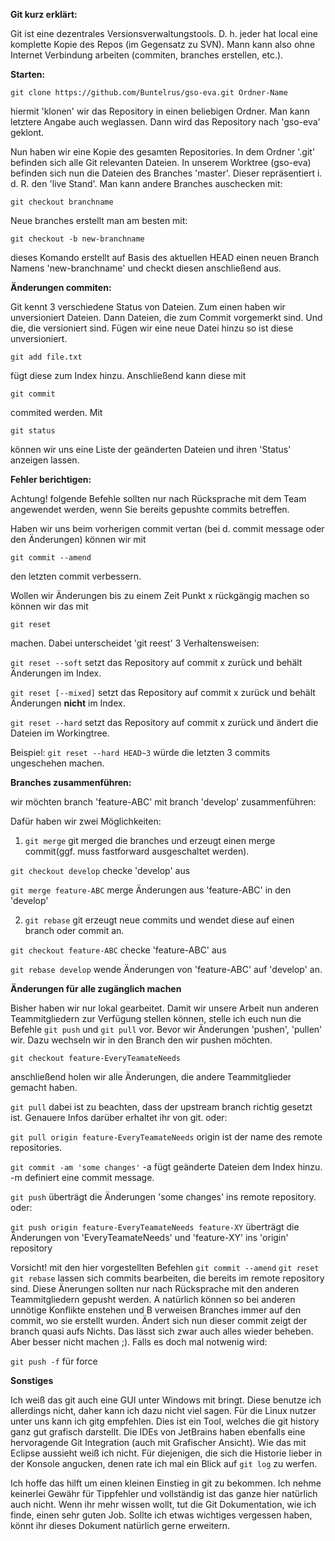 **Git kurz erklärt:**

Git ist eine dezentrales Versionsverwaltungstools. D. h. jeder hat local eine komplette Kopie des Repos (im Gegensatz zu SVN).
Mann kann also ohne Internet Verbindung arbeiten (commiten, branches erstellen, etc.).

**Starten:**

`git clone https://github.com/Buntelrus/gso-eva.git Ordner-Name`

hiermit 'klonen' wir das Repository in einen beliebigen Ordner. Man kann letztere Angabe auch weglassen. Dann wird das Repository
nach 'gso-eva' geklont.

Nun haben wir eine Kopie des gesamten Repositories. In dem Ordner '.git' befinden sich alle Git relevanten Dateien. In unserem
Worktree (gso-eva) befinden sich nun die Dateien des Branches 'master'. Dieser repräsentiert i. d. R. den 'live Stand'.
Man kann andere Branches auschecken mit:

`git checkout branchname`

Neue branches erstellt man am besten mit:

`git checkout -b new-branchname`

dieses Komando erstellt auf Basis des aktuellen HEAD einen neuen Branch Namens 'new-branchname' und checkt diesen anschließend aus.


**Änderungen commiten:**

Git kennt 3 verschiedene Status von Dateien. Zum einen haben wir unversioniert Dateien. Dann Dateien, die zum Commit vorgemerkt
sind. Und die, die versioniert sind. Fügen wir eine neue Datei hinzu so ist diese unversioniert.

`git add file.txt`

fügt diese zum Index hinzu. Anschließend kann diese mit

`git commit`

commited werden. Mit

`git status`

können wir uns eine Liste der geänderten Dateien und ihren 'Status' anzeigen lassen.

**Fehler berichtigen:**

Achtung! folgende Befehle sollten nur nach Rücksprache mit dem Team angewendet werden, wenn Sie bereits gepushte commits betreffen.

Haben wir uns beim vorherigen commit vertan (bei d. commit message oder den Änderungen) können wir mit

`git commit --amend`

den letzten commit verbessern.

Wollen wir Änderungen bis zu einem Zeit Punkt x rückgängig machen so können wir das mit 

`git reset`

machen. Dabei unterscheidet 'git reest' 3 Verhaltensweisen:

`git reset --soft` setzt das Repository auf commit x zurück und behält Änderungen im Index.

`git reset [--mixed]` setzt das Repository auf commit x zurück und behält Änderungen **nicht** im Index.

`git reset --hard` setzt das Repository auf commit x zurück und ändert die Dateien im Workingtree.

Beispiel: `git reset --hard HEAD~3` würde die letzten 3 commits ungeschehen machen.

**Branches zusammenführen:**

wir möchten branch 'feature-ABC' mit branch 'develop' zusammenführen:

Dafür haben wir zwei Möglichkeiten:

1. `git merge` git merged die branches und erzeugt einen merge commit(ggf. muss fastforward ausgeschaltet werden).

`git checkout develop` checke 'develop' aus

`git merge feature-ABC` merge Änderungen aus 'feature-ABC' in den 'develop'

2. `git rebase` git erzeugt neue commits und wendet diese auf einen branch oder commit an.

`git checkout feature-ABC` checke 'feature-ABC' aus

`git rebase develop` wende Änderungen von 'feature-ABC' auf 'develop' an.

**Änderungen für alle zugänglich machen**

Bisher haben wir nur lokal gearbeitet. Damit wir unsere Arbeit nun anderen Teammitgliedern zur Verfügung stellen können,
stelle ich euch nun die Befehle `git push` und `git pull` vor. Bevor wir Änderungen 'pushen', 'pullen' wir. Dazu wechseln
wir in den Branch den wir pushen möchten.

`git checkout feature-EveryTeamateNeeds`

anschließend holen wir alle Änderungen, die andere Teammitglieder gemacht haben.

`git pull` dabei ist zu beachten, dass der upstream branch richtig gesetzt ist. Genauere Infos darüber erhaltet ihr von git.
oder:

`git pull origin feature-EveryTeamateNeeds` origin ist der name des remote repositories.

`git commit -am 'some changes'` -a fügt geänderte Dateien dem Index hinzu. -m definiert eine commit message.

`git push` überträgt die Änderungen 'some changes' ins remote repository.
oder:

`git push origin feature-EveryTeamateNeeds feature-XY` überträgt die Änderungen von 'EveryTeamateNeeds' und 'feature-XY'
ins 'origin' repository

Vorsicht! mit den hier vorgestellten Befehlen
`git commit --amend`
`git reset`
`git rebase`
lassen sich commits bearbeiten, die bereits im remote repository sind. Diese Änerungen sollten nur nach Rücksprache mit den
anderen Teammitgliedern gepusht werden. A natürlich können so bei anderen unnötige Konflikte enstehen und B verweisen Branches
immer auf den commit, wo sie erstellt wurden. Ändert sich nun dieser commit zeigt der branch quasi aufs Nichts. Das lässt sich
zwar auch alles wieder beheben. Aber besser nicht machen ;). Falls es doch mal notwenig wird:

`git push -f` für force

**Sonstiges**

Ich weiß das git auch eine GUI unter Windows mit bringt. Diese benutze ich allerdings nicht, daher kann ich dazu nicht viel sagen.
Für die Linux nutzer unter uns kann ich gitg empfehlen. Dies ist ein Tool, welches die git history ganz gut grafisch darstellt.
Die IDEs von JetBrains haben ebenfalls eine hervoragende Git Integration (auch mit Grafischer Ansicht). Wie das mit Eclipse aussieht weiß ich nicht.
Für diejenigen, die sich die Historie lieber in der Konsole angucken, denen rate ich mal ein Blick auf `git log` zu werfen.

Ich hoffe das hilft um einen kleinen Einstieg in git zu bekommen. Ich nehme keinerlei Gewähr für Tippfehler und vollständig
ist das ganze hier natürlich auch nicht. Wenn ihr mehr wissen wollt, tut die Git Dokumentation, wie ich finde, einen sehr guten Job.
Sollte ich etwas wichtiges vergessen haben, könnt ihr dieses Dokument natürlich gerne erweitern.